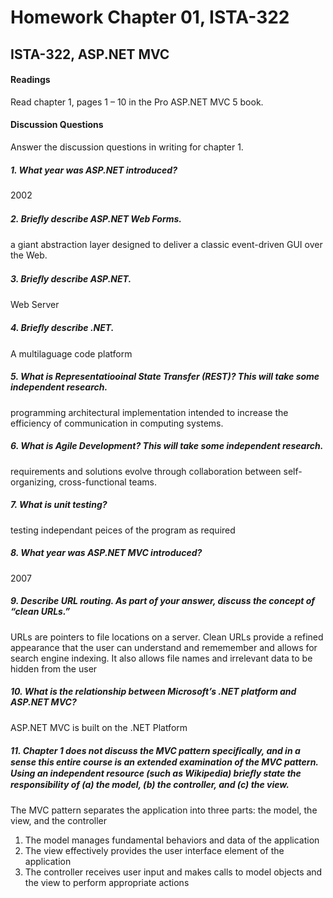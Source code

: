 # Homework Chapter 01, ISTA-322
## ISTA-322, ASP.NET MVC
#### Readings
Read chapter 1, pages 1 – 10 in the Pro ASP.NET MVC 5 book.
#### Discussion Questions
Answer the discussion questions in writing for chapter 1.
##### 1. What year was ASP.NET introduced?
2002
##### 2. Brieﬂy describe ASP.NET Web Forms.
a giant abstraction layer designed to deliver a classic event-driven GUI over the Web.
##### 3. Brieﬂy describe ASP.NET.
Web Server
##### 4. Brieﬂy describe .NET.
A multilaguage code platform
##### 5. What is Representatiooinal State Transfer (REST)? This will take some independent research.
programming architectural implementation intended to increase the efficiency of communication in computing systems.
##### 6. What is Agile Development? This will take some independent research.
requirements and solutions evolve through collaboration between self-organizing, cross-functional teams.
##### 7. What is unit testing?
testing independant peices of the program as required
##### 8. What year was ASP.NET MVC introduced?
2007
##### 9. Describe URL routing. As part of your answer, discuss the concept of “clean URLs.”
URLs are pointers to file locations on a server. Clean URLs provide a refined appearance that the user can understand and rememember and allows for search engine indexing. It also allows file names and irrelevant data to be hidden from the user
##### 10. What is the relationship between Microsoft’s .NET platform and ASP.NET MVC?
ASP.NET MVC is built on the .NET Platform
##### 11. Chapter 1 does not discuss the MVC pattern speciﬁcally, and in a sense this entire course is an extended examination of the MVC pattern. Using an independent resource (such as Wikipedia) brieﬂy state the responsibility of (a) the model, (b) the controller, and (c) the view.
The MVC pattern separates the application into three parts: the model, the view, and the controller
1. The model manages fundamental behaviors and data of the application
2. The view effectively provides the user interface element of the application
3. The controller receives user input and makes calls to model objects and the view to perform appropriate actions
